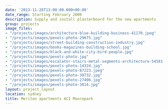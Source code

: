 ```yaml
---
date: '2013-11-28T13:00:00.000+00:00'
date_range: Starting February 2000
description: Supply and install plasterboard for the new apartments
group: projects
image_files:
- "/projects/images/architecture-blue-building-business-41170.jpeg"
- "/projects/images/pexels-photo-29675.jpg"
- "/projects/images/street-building-construction-industry.jpg"
- "/projects/images/books-magazines-building-school.jpg"
- "/projects/images/black-and-white-city-bird-people.jpg"
- "/projects/images/pexels-photo.jpg"
- "/projects/images/escalator-stairs-metal-segments-architecture-54581.jpeg"
- "/projects/images/pexels-photo-14324.jpg"
- "/projects/images/pexels-photo-87223.jpeg"
- "/projects/images/pexels-photo-30732.jpg"
- "/projects/images/pexels-photo-27406.jpg"
- "/projects/images/pexels-photo-3814.jpg"
layout: project_layout
location: sydney
title: Meriton apartments ACI Moorepark
---
```


